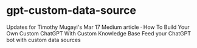 # gpt-custom-data-source
Updates for Timothy Mugayi's  Mar 17 Medium article · How To Build Your Own Custom ChatGPT With Custom Knowledge Base Feed your ChatGPT bot with custom data sources
